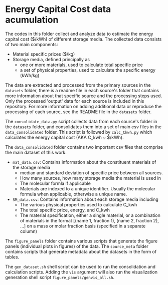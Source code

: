 # Energy Capital Cost data acumulation

The codes in this folder collect and analyze data to estimate the energy capital cost ($/kWh) of different storage media. The collected data consists of two main components:

* Material specific prices ($/kg)
* Storage media, defined principally as
    * one or more materials, used to calculate total specific price
    * a set of physical properties, used to calculate the specific energy (kWh/kg)


The data are extracted and processed from the primary sources in the `datasets` folder, there is a readme file in each source's folder that contains more information about that specific source and the processing steps used. Only the processed 'output' data for each source is included in this repository. For more information on adding additional data or reproduce the processing of each source, see  the README file in the `datasets` folder.

The `consolidate_data.py` script collects data from each source's folder in the `datasets` folder, and consolidates them into a set of main csv files in the `data_consolidated` folder. This script is followed by `calc_Ckwh.py` which calculates the energy capital cost (AKA C_kwh ~ $/kWh). 

The `data_consolidated` folder contains two important csv files that comprise the main dataset of this work.

 * `mat_data.csv`: Contains information about the constituent materials of the storage media
    * median and standard deviation of specific price between all sources. 
    * How many sources, how many storage media the material is used in
    * The molecular formla if applicable
    * Materials are indexed to a unique identifier. Usually the molecular formula when applicable, otherwise a unique name. 
* `SM_data.csv`: Contains information about each storage media including
    * The various physical properties used to calculate C_kwh
    * The total specific price, energy, and C_kwh
    * The material specification, either a single material, or a combination of materials in the format [(name 1, fraction 1), (name 2, fraction 2), ...] on a mass or molar fraction basis (specified in a separate column)

The `figure_panels` folder contains various scripts that generate the figure panels (individual plots in figures) of the data. 
The `source_meta` folder contains scripts that generate metadata about the datasets in the form of tables. 

The `gen_dataset.sh` shell script can be used to run the consolidation and calculation scripts. Adding the `vis` argument will also run the visualization generation shell script `figure_panels/genvis_all.sh`.
